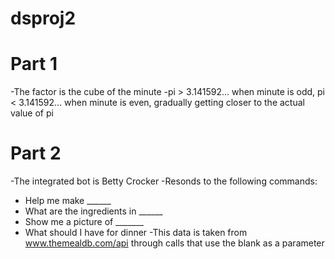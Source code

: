 # dsproj2

# Part 1
-The factor is the cube of the minute
-pi > 3.141592... when minute is odd, pi < 3.141592... when minute is even, gradually getting closer to the actual value of pi

# Part 2
-The integrated bot is Betty Crocker
-Resonds to the following commands:
  - Help me make ______
  - What are the ingredients in ______
  - Show me a picture of _______
  - What should I have for dinner
-This data is taken from www.themealdb.com/api through calls that use the blank as a parameter
